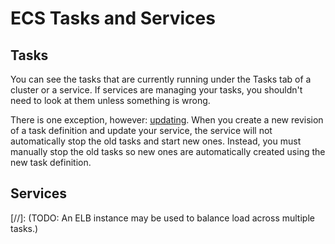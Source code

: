 # ECS Tasks and Services

## Tasks

You can see the tasks that are currently running under the Tasks tab of a cluster or a service. If services are managing your tasks, you shouldn't need to look at them unless something is wrong.

There is one exception, however: [updating](../../operations/updating.md). When you create a new revision of a task definition and update your service, the service will not automatically stop the old tasks and start new ones. Instead, you must manually stop the old tasks so new ones are automatically created using the new task definition.

## Services

[//]: (TODO: An ELB instance may be used to balance load across multiple tasks.)
